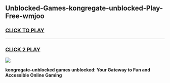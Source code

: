 
## Unblocked-Games-kongregate-unblocked-Play-Free-wmjoo
<h3>
<a href="https://premium76.site?title=kongregate-unblocked&ref=19M">CLICK TO PLAY</a></h3>
<hr>

<h3>
<a href="https://premium76.site?title=kongregate-unblocked&ref=19M">CLICK 2 PLAY</a>
  
</h3>

<a href="https://premium76.site?title=kongregate-unblocked&ref=19M"><img src="https://clearcache.store/games.png"></a>


**kongregate-unblocked games unblocked: Your Gateway to Fun and Accessible Online Gaming**
